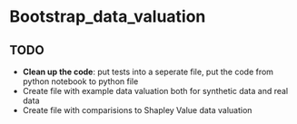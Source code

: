 # Bootstrap_data_valuation

## TODO
- **Clean up the code**: put tests into a seperate file, put the code from python notebook to python file 
- Create file with example data valuation both for synthetic data and real data 
- Create file with comparisions to Shapley Value data valuation 
